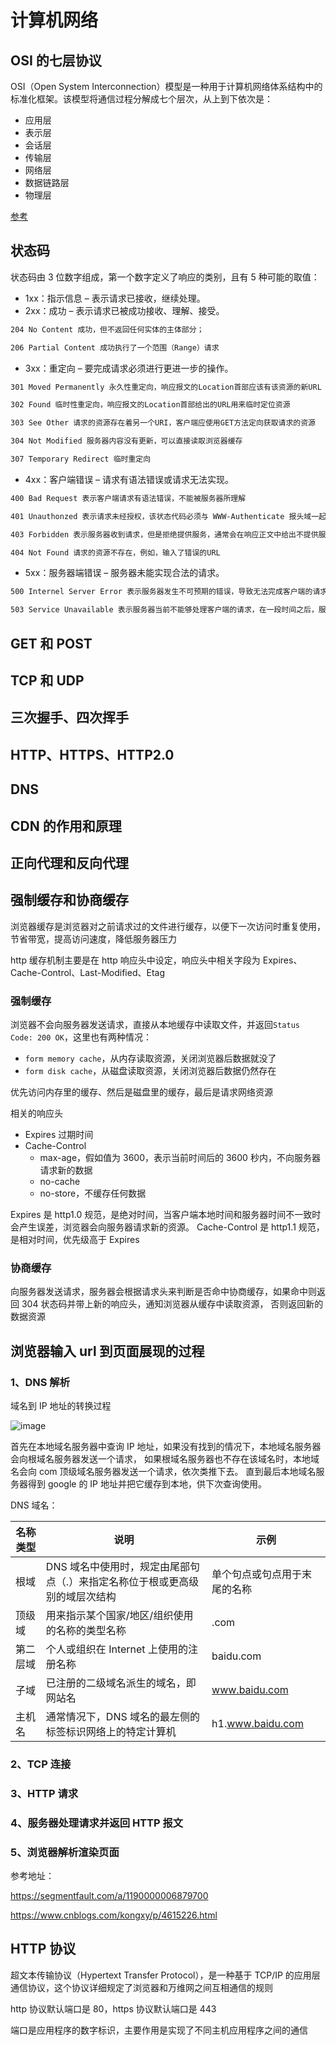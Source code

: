 # 计算机网络

## OSI 的七层协议

OSI（Open System Interconnection）模型是一种用于计算机网络体系结构中的标准化框架。该模型将通信过程分解成七个层次，从上到下依次是：

- 应用层
- 表示层
- 会话层
- 传输层
- 网络层
- 数据链路层
- 物理层

[参考](https://zhuanlan.zhihu.com/p/152590226)

## 状态码

状态码由 3 位数字组成，第一个数字定义了响应的类别，且有 5 种可能的取值：

- 1xx：指示信息 – 表示请求已接收，继续处理。
- 2xx：成功 – 表示请求已被成功接收、理解、接受。

```sh
204 No Content 成功，但不返回任何实体的主体部分；

206 Partial Content 成功执行了一个范围（Range）请求
```

- 3xx：重定向 – 要完成请求必须进行更进一步的操作。

```sh
301 Moved Permanently 永久性重定向，响应报文的Location首部应该有该资源的新URL

302 Found 临时性重定向，响应报文的Location首部给出的URL用来临时定位资源

303 See Other 请求的资源存在着另一个URI，客户端应使用GET方法定向获取请求的资源

304 Not Modified 服务器内容没有更新，可以直接读取浏览器缓存

307 Temporary Redirect 临时重定向
```

- 4xx：客户端错误 – 请求有语法错误或请求无法实现。

```sh
400 Bad Request 表示客户端请求有语法错误，不能被服务器所理解

401 Unauthonzed 表示请求未经授权，该状态代码必须与 WWW-Authenticate 报头域一起使用

403 Forbidden 表示服务器收到请求，但是拒绝提供服务，通常会在响应正文中给出不提供服务的原因

404 Not Found 请求的资源不存在，例如，输入了错误的URL
```

- 5xx：服务器端错误 – 服务器未能实现合法的请求。

```sh
500 Internel Server Error 表示服务器发生不可预期的错误，导致无法完成客户端的请求

503 Service Unavailable 表示服务器当前不能够处理客户端的请求，在一段时间之后，服务器可能会恢复正常
```

## GET 和 POST

## TCP 和 UDP

## 三次握手、四次挥手

## HTTP、HTTPS、HTTP2.0

## DNS

## CDN 的作用和原理

## 正向代理和反向代理

## 强制缓存和协商缓存

浏览器缓存是浏览器对之前请求过的文件进行缓存，以便下一次访问时重复使用，节省带宽，提高访问速度，降低服务器压力

http 缓存机制主要是在 http 响应头中设定，响应头中相关字段为 Expires、Cache-Control、Last-Modified、Etag

### 强制缓存

浏览器不会向服务器发送请求，直接从本地缓存中读取文件，并返回`Status Code: 200 OK`，这里也有两种情况：

- `form memory cache`，从内存读取资源，关闭浏览器后数据就没了
- `form disk cache`，从磁盘读取资源，关闭浏览器后数据仍然存在

优先访问内存里的缓存、然后是磁盘里的缓存，最后是请求网络资源

相关的响应头

- Expires 过期时间
- Cache-Control
  - max-age，假如值为 3600，表示当前时间后的 3600 秒内，不向服务器请求新的数据
  - no-cache
  - no-store，不缓存任何数据

Expires 是 http1.0 规范，是绝对时间，当客户端本地时间和服务器时间不一致时会产生误差，浏览器会向服务器请求新的资源。
Cache-Control 是 http1.1 规范，是相对时间，优先级高于 Expires

### 协商缓存

向服务器发送请求，服务器会根据请求头来判断是否命中协商缓存，如果命中则返回 304 状态码并带上新的响应头，通知浏览器从缓存中读取资源，
否则返回新的数据资源

## 浏览器输入 url 到页面展现的过程

### 1、DNS 解析

域名到 IP 地址的转换过程

![image](https://image-static.segmentfault.com/161/828/1618288278-57f00bf9444dd_articlex)

首先在本地域名服务器中查询 IP 地址，如果没有找到的情况下，本地域名服务器会向根域名服务器发送一个请求，
如果根域名服务器也不存在该域名时，本地域名会向 com 顶级域名服务器发送一个请求，依次类推下去。
直到最后本地域名服务器得到 google 的 IP 地址并把它缓存到本地，供下次查询使用。

DNS 域名：

| 名称类型 | 说明                                                                        | 示例                         |
| -------- | --------------------------------------------------------------------------- | ---------------------------- |
| 根域     | DNS 域名中使用时，规定由尾部句点（.）来指定名称位于根或更高级别的域层次结构 | 单个句点或句点用于末尾的名称 |
| 顶级域   | 用来指示某个国家/地区/组织使用的名称的类型名称                              | .com                         |
| 第二层域 | 个人或组织在 Internet 上使用的注册名称                                      | baidu.com                    |
| 子域     | 已注册的二级域名派生的域名，即网站名                                        | www.baidu.com                |
| 主机名   | 通常情况下，DNS 域名的最左侧的标签标识网络上的特定计算机                    | h1.www.baidu.com             |

### 2、TCP 连接

### 3、HTTP 请求

### 4、服务器处理请求并返回 HTTP 报文

### 5、浏览器解析渲染页面

参考地址：

<https://segmentfault.com/a/1190000006879700>

<https://www.cnblogs.com/kongxy/p/4615226.html>

## HTTP 协议

超文本传输协议（Hypertext Transfer Protocol），是一种基于 TCP/IP 的应用层通信协议，这个协议详细规定了浏览器和万维网之间互相通信的规则

http 协议默认端口是 80，https 协议默认端口是 443

端口是应用程序的数字标识，主要作用是实现了不同主机应用程序之间的通信
